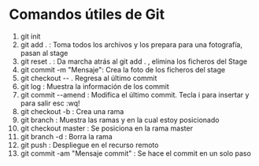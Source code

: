 # Comandos útiles de Git

1. git init
2. git add . : Toma todos los archivos y los prepara para una fotografía, pasan al stage
3. git reset . : Da marcha atrás al git add . , elimina los ficheros del Stage
4. git commit -m "Mensaje": Crea la foto de los ficheros del stage
5. git checkout -- . Regresa al último commit
6. git log : Muestra la información de los commit
7. git commit --amend : Modifica el último commit. Tecla i para insertar y para salir esc :wq!
8. git checkout -b <nombreRama> : Crea una rama
9. git branch : Muestra las ramas y en la cual estoy posicionado
10. git checkout master : Se posiciona en la rama master
11. git branch -d <nombreRama> : Borra la rama
12. git push : Despliegue en el recurso remoto
13. git commit -am "Mensaje commit" : Se hace el commit en un solo paso